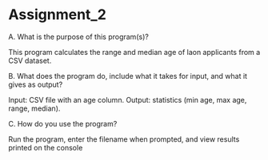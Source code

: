 # Assignment_2
A. What is the purpose of this program(s)?  

This program calculates the range and median age of laon applicants from a CSV dataset.


B. What does the program do, include what it takes for input, and what it gives as output?

Input: CSV file with an age column. Output: statistics (min age, max age, range, median).


C. How do you use the program?

Run the program, enter the filename when prompted, and view results printed on the console
